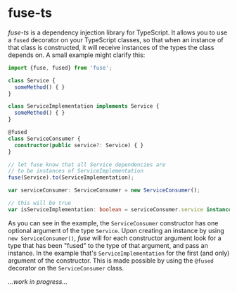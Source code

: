 # fuse-ts #

*fuse-ts* is a dependency injection library for TypeScript.
It allows you to use a `fused` decorator on your TypeScript classes, so that
when an instance of that class is constructed, it will receive instances of
the types the class depends on. A small example might clarify this:

```typescript
import {fuse, fused} from 'fuse';

class Service {
  someMethod() { }
}

class ServiceImplementation implements Service {
  someMethod() { }
}

@fused
class ServiceConsumer {
  constructor(public service?: Service) { }
}

// let fuse know that all Service dependencies are
// to be instances of ServiceImplementation
fuse(Service).to(ServiceImplementation);

var serviceConsumer: ServiceConsumer = new ServiceConsumer();

// this will be true
var isServiceImplementation: boolean = serviceConsumer.service instanceof ServiceImplementation;
```

As you can see in the example, the `ServiceConsumer` constructor has one
optional argument of the type `Service`. Upon creating an instance by using
`new ServiceConsumer()`, _fuse_ will for each constructor argument look for a
type that has been "fused" to the type of that argument, and pass an instance.
In the example that's
`ServiceImplementation` for the first (and only) argument of the constructor.
This is made possible by using the `@fused` decorator on the `ServiceConsumer`
class.

_...work in progress..._
